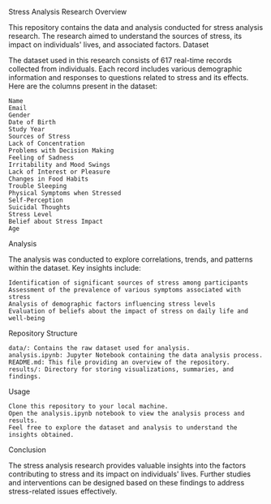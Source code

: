 Stress Analysis Research
Overview

This repository contains the data and analysis conducted for stress analysis research. The research aimed to understand the sources of stress, its impact on individuals' lives, and associated factors.
Dataset

The dataset used in this research consists of 617 real-time records collected from individuals. Each record includes various demographic information and responses to questions related to stress and its effects. Here are the columns present in the dataset:

    Name
    Email
    Gender
    Date of Birth
    Study Year
    Sources of Stress
    Lack of Concentration
    Problems with Decision Making
    Feeling of Sadness
    Irritability and Mood Swings
    Lack of Interest or Pleasure
    Changes in Food Habits
    Trouble Sleeping
    Physical Symptoms when Stressed
    Self-Perception
    Suicidal Thoughts
    Stress Level
    Belief about Stress Impact
    Age

Analysis

The analysis was conducted to explore correlations, trends, and patterns within the dataset. Key insights include:

    Identification of significant sources of stress among participants
    Assessment of the prevalence of various symptoms associated with stress
    Analysis of demographic factors influencing stress levels
    Evaluation of beliefs about the impact of stress on daily life and well-being

Repository Structure

    data/: Contains the raw dataset used for analysis.
    analysis.ipynb: Jupyter Notebook containing the data analysis process.
    README.md: This file providing an overview of the repository.
    results/: Directory for storing visualizations, summaries, and findings.

Usage

    Clone this repository to your local machine.
    Open the analysis.ipynb notebook to view the analysis process and results.
    Feel free to explore the dataset and analysis to understand the insights obtained.

Conclusion

The stress analysis research provides valuable insights into the factors contributing to stress and its impact on individuals' lives. Further studies and interventions can be designed based on these findings to address stress-related issues effectively.
